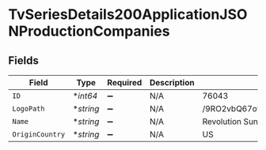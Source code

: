 # TvSeriesDetails200ApplicationJSONProductionCompanies


## Fields

| Field                            | Type                             | Required                         | Description                      | Example                          |
| -------------------------------- | -------------------------------- | -------------------------------- | -------------------------------- | -------------------------------- |
| `ID`                             | **int64*                         | :heavy_minus_sign:               | N/A                              | 76043                            |
| `LogoPath`                       | **string*                        | :heavy_minus_sign:               | N/A                              | /9RO2vbQ67otPrBLXCaC8UMp3Qat.png |
| `Name`                           | **string*                        | :heavy_minus_sign:               | N/A                              | Revolution Sun Studios           |
| `OriginCountry`                  | **string*                        | :heavy_minus_sign:               | N/A                              | US                               |